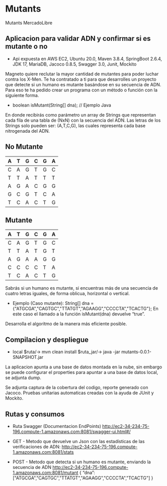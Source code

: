 # Mutants

Mutants MercadoLibre

## Aplicacion para validar ADN y confirmar si es mutante o no

- Api expuesta en AWS EC2, Ubuntu 20.0, Maven 3.8.4, SpringBoot 2.6.4, JDK 17, MariaDB, Jacoco 0.8.5, Swagger 3.0, Junit, Mockito

Magneto quiere reclutar la mayor cantidad de mutantes para poder luchar
contra los X-Men.
Te ha contratado a ti para que desarrolles un proyecto que detecte si un
humano es mutante basándose en su secuencia de ADN.
Para eso te ha pedido crear un programa con un método o función con la siguiente forma.

- boolean isMutant(String[] dna); // Ejemplo Java

En donde recibirás como parámetro un array de Strings que representan cada fila de una tabla
de (NxN) con la secuencia del ADN. Las letras de los Strings solo pueden ser: (A,T,C,G), las
cuales representa cada base nitrogenada del ADN.

## No Mutante

| A   | T   | G   | C   | G   | A   |
| --- | --- | --- | --- | --- | --- |
| C   | A   | G   | T   | G   | C   |
| T   | T   | A   | T   | T   | T   |
| A   | G   | A   | C   | G   | G   |
| G   | C   | G   | T   | C   | A   |
| T   | C   | A   | C   | T   | G   |

## Mutante

| A   | T   | G   | C   | G   | A   |
| --- | --- | --- | --- | --- | --- |
| C   | A   | G   | T   | G   | C   |
| T   | T   | A   | T   | G   | T   |
| A   | G   | A   | A   | G   | G   |
| C   | C   | C   | C   | T   | A   |
| T   | C   | A   | C   | T   | G   |

Sabrás si un humano es mutante, si encuentras más de una secuencia de cuatro letras iguales​, de forma oblicua, horizontal o vertical.

- Ejemplo (Caso mutante):
  String[] dna = {"ATGCGA","CAGTGC","TTATGT","AGAAGG","CCCCTA","TCACTG"};
  En este caso el llamado a la función isMutant(dna) devuelve “true”.

Desarrolla el algoritmo de la manera más eficiente posible.

## Compilacion y despliegue

- local
  $ruta/-> mvn clean install
$ruta_jar/-> java -jar mutants-0.0.1-SNAPSHOT.jar

La aplicacion apunta a una base de datos montada en la nube, sin embargo se puede configurar el properties para apuntar a una base de datos local, se adjunta dump.

Se adjunta captura de la cobertura del codigo, reporte generado con Jacoco.
Pruebas unitarias automaticas creadas con la ayuda de JUnit y Mockito.

## Rutas y consumos

- Ruta Swagger (Documentacion EndPoints)
  http://ec2-34-234-75-196.compute-1.amazonaws.com:8081/swagger-ui.html#/

- GET - Metodo que devuelve un Json con las estadísticas de las verificaciones de ADN:
  http://ec2-34-234-75-196.compute-1.amazonaws.com:8081/stats

- POST - Metodo que detecta si un humano es mutante, enviando la secuencia de ADN
  http://ec2-34-234-75-196.compute-1.amazonaws.com:8081/mutant
  {
  “dna”:["ATGCGA","CAGTGC","TTATGT","AGAAGG","CCCCTA","TCACTG"]
  }
